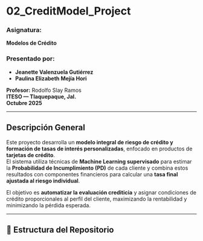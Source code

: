 # 02_CreditModel_Project

### Asignatura:
**Modelos de Crédito**

### Presentado por:
- **Jeanette Valenzuela Gutiérrez**  
- **Paulina Elizabeth Mejía Hori**

**Profesor:** Rodolfo Slay Ramos  
**ITESO — Tlaquepaque, Jal.**  
**Octubre 2025**

---

## Descripción General

Este proyecto desarrolla un **modelo integral de riesgo de crédito y formación de tasas de interés personalizadas**, enfocado en productos de **tarjetas de crédito**.  
El sistema utiliza técnicas de **Machine Learning supervisado** para estimar la **Probabilidad de Incumplimiento (PD)** de cada cliente y combina estos resultados con componentes financieros para calcular una **tasa final ajustada al riesgo individual**.

El objetivo es **automatizar la evaluación crediticia** y asignar condiciones de crédito proporcionales al perfil del cliente, maximizando la rentabilidad y minimizando la pérdida esperada.

---

## 🧩 Estructura del Repositorio

